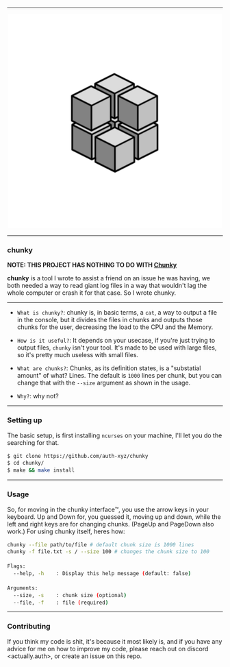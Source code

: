 -----

<p align="center">
	<img width="500" src="https://github.com/auth-xyz/assets/blob/main/logos/chunky.png?raw=true" alt="chunky logo">
</p>

-----

### chunky
**NOTE: THIS PROJECT HAS NOTHING TO DO WITH [Chunky](https://github.com/chunky-dev/chunky)**

**chunky** is a tool I wrote to assist a friend on an issue he was having, we both needed a way to read giant log files in a way that wouldn't lag the whole computer or crash it for that case. So I wrote chunky.


-----

- `What is chunky?`:
	chunky is, in basic terms, a `cat`, a way to output a file in the console, but it divides the files in chunks and outputs those chunks for the user, decreasing the load to the CPU and the Memory.

- `How is it useful?`:
	It depends on your usecase, if you're just trying to output files, `chunky` isn't your tool. It's made to be used with large files, so it's pretty much useless with small files.

- `What are chunks?`:
    Chunks, as its definition states, is a "substatial amount" of what? Lines. The default is `1000` lines per chunk, but you can change that with the `--size` argument as shown in the usage.

- `Why?`:
    why not?

----

### Setting up

The basic setup, is first installing `ncurses` on your machine, I'll let you do the searching for that.


```bash
$ git clone https://github.com/auth-xyz/chunky
$ cd chunky/
$ make && make install 
```

----

### Usage 

So, for moving in the chunky interface:tm:, you use the arrow keys in your keyboard. Up and Down for, you guessed it, moving up and down, while the left and right keys are for changing chunks. (PageUp and PageDown also work.)
For using chunky itself, heres how:


```bash
chunky --file path/to/file # default chunk size is 1000 lines
chunky -f file.txt -s / --size 100 # changes the chunk size to 100 

Flags:
  --help, -h    : Display this help message (default: false)

Arguments:
  --size, -s    : chunk size (optional)
  --file, -f    : file (required)

```

----

### Contributing

If you think my code is shit, it's because it most likely is, and if you have any advice for me on how to improve my code, please reach out on discord <actually.auth>, or create an issue on this repo.



[logo]: https://github.com/auth-xyz/assets/blob/main/logos/chunky.png?raw=true
